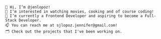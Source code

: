     👋 Hi, I’m @jenlopoz!
    👀 I’m interested in watching movies, cooking and of course coding!
    🌱 I’m currently a Frontend Developer and aspiring to become a Full-Stack Developer.
    📫 You can reach me at sjlopoz.jennifer@gmail.com!
    🗂 Check out the projects that I've been working on.



<!---
jenlopoz/jenlopoz is a ✨ special ✨ repository because its `README.md` (this file) appears on your GitHub profile.
You can click the Preview link to take a look at your changes.
--->
